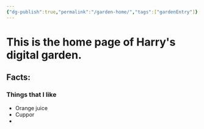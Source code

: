 ```yaml
---
{"dg-publish":true,"permalink":"/garden-home/","tags":["gardenEntry"]}
---
```




# This is the home page of Harry's digital garden.

## Facts:
### Things that I like
- Orange juice
- Cuppor
- 
